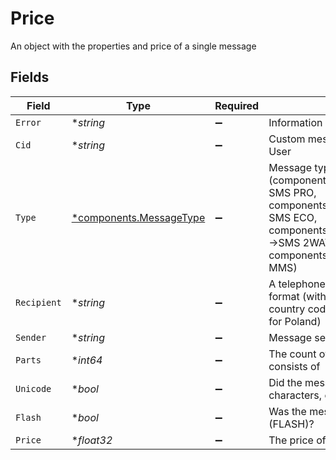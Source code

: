 # Price

An object with the properties and price of a single message


## Fields

| Field                                                                                                                                                                         | Type                                                                                                                                                                          | Required                                                                                                                                                                      | Description                                                                                                                                                                   | Example                                                                                                                                                                       |
| ----------------------------------------------------------------------------------------------------------------------------------------------------------------------------- | ----------------------------------------------------------------------------------------------------------------------------------------------------------------------------- | ----------------------------------------------------------------------------------------------------------------------------------------------------------------------------- | ----------------------------------------------------------------------------------------------------------------------------------------------------------------------------- | ----------------------------------------------------------------------------------------------------------------------------------------------------------------------------- |
| `Error`                                                                                                                                                                       | **string*                                                                                                                                                                     | :heavy_minus_sign:                                                                                                                                                            | Information about a possible error                                                                                                                                            | <nil>                                                                                                                                                                         |
| `Cid`                                                                                                                                                                         | **string*                                                                                                                                                                     | :heavy_minus_sign:                                                                                                                                                            | Custom message ID assigned by the User                                                                                                                                        | custom-id-A44445T                                                                                                                                                             |
| `Type`                                                                                                                                                                        | [*components.MessageType](../../models/components/messagetype.md)                                                                                                             | :heavy_minus_sign:                                                                                                                                                            | Message type (components.MessageTypeSmsPro -> SMS PRO, components.MessageTypeSmsEco -> SMS ECO, components.MessageTypeSmsTwoWay ->SMS 2WAY, components.MessageTypeMms -> MMS) | 1                                                                                                                                                                             |
| `Recipient`                                                                                                                                                                   | **string*                                                                                                                                                                     | :heavy_minus_sign:                                                                                                                                                            | A telephone number in international format (with a plus sign and the country code at the beginning, e.g. +48 for Poland)                                                      | +48999999999                                                                                                                                                                  |
| `Sender`                                                                                                                                                                      | **string*                                                                                                                                                                     | :heavy_minus_sign:                                                                                                                                                            | Message sender name                                                                                                                                                           | Bramka SMS                                                                                                                                                                    |
| `Parts`                                                                                                                                                                       | **int64*                                                                                                                                                                      | :heavy_minus_sign:                                                                                                                                                            | The count of parts that message consists of                                                                                                                                   | 1                                                                                                                                                                             |
| `Unicode`                                                                                                                                                                     | **bool*                                                                                                                                                                       | :heavy_minus_sign:                                                                                                                                                            | Did the message contain special characters, e.g. Polish diacritics?                                                                                                           | true                                                                                                                                                                          |
| `Flash`                                                                                                                                                                       | **bool*                                                                                                                                                                       | :heavy_minus_sign:                                                                                                                                                            | Was the message sent with class 0 (FLASH)?                                                                                                                                    | false                                                                                                                                                                         |
| `Price`                                                                                                                                                                       | **float32*                                                                                                                                                                    | :heavy_minus_sign:                                                                                                                                                            | The price of message (in PLN)                                                                                                                                                 | 0.16                                                                                                                                                                          |